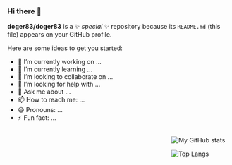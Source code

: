### Hi there 👋


**doger83/doger83** is a ✨ _special_ ✨ repository because its `README.md` (this file) appears on your GitHub profile.

Here are some ideas to get you started:

- 🔭 I’m currently working on ...
- 🌱 I’m currently learning ...
- 👯 I’m looking to collaborate on ...
- 🤔 I’m looking for help with ...
- 💬 Ask me about ...
- 📫 How to reach me: ...
- 😄 Pronouns: ...
- ⚡ Fun fact: ...

<div style="float:right;margin:0 10px 0 0">

![My GitHub stats](https://github-readme-stats.vercel.app/api?username=doger83&show_icons=true&theme=transparent&count_private=true)

![Top Langs](https://github-readme-stats.vercel.app/api/top-langs/?username=doger83&theme=transparent&count_private=true)
</div>




